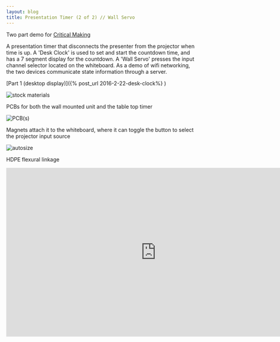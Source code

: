 ```yaml
---
layout: blog
title: Presentation Timer (2 of 2) // Wall Servo
---
```


Two part demo for [Critical Making](http://make.berkeley.edu) 

A presentation timer that disconnects the presenter from the projector when time is up. A 'Desk Clock' is used to set and start the countdown time, and has a 7 segment display for the countdown. A 'Wall Servo' presses the input channel selector located on the whiteboard. As a demo of wifi networking, the two devices communicate state information through a server. 

[Part 1 (desktop display)]({% post_url 2016-2-22-desk-clock%} )

![stock materials](https://farm2.staticflickr.com/1571/24839945139_4417735f84_b.jpg)

PCBs for both the wall mounted unit and the table top timer

![PCB(s)](https://farm2.staticflickr.com/1639/25181321296_b720212247_b.jpg)

Magnets attach it to the whiteboard, where it can toggle the button to select the projector input source

![autosize](https://farm2.staticflickr.com/1512/25115223881_244452ffdf_c.jpg)

HDPE flexural linkage

<iframe src="https://player.vimeo.com/video/151445000?color=ff0179&title=0&byline=0&portrait=0" width="800" height="450" frameborder="0" webkitallowfullscreen mozallowfullscreen allowfullscreen></iframe>

